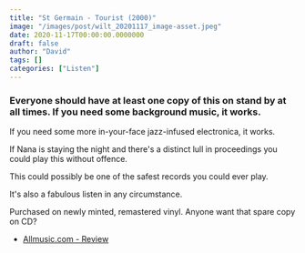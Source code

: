 ```yaml
---
title: "St Germain - Tourist (2000)"
image: "/images/post/wilt_20201117_image-asset.jpeg"
date: 2020-11-17T00:00:00.0000000
draft: false
author: "David"
tags: []
categories: ["Listen"]
---
```

### Everyone should have at least one copy of this on stand by at all times. If you need some background music, it works. 

 If you need some more in-your-face jazz-infused electronica, it works.   
  
If Nana is staying the night and there's a distinct lull in proceedings you could play this without offence.

 This could possibly be one of the safest records you could ever play.   
  
It's also a fabulous listen in any circumstance.   
  
Purchased on newly minted, remastered vinyl. Anyone want that spare copy on CD?

-  [Allmusic.com - Review](https://www.allmusic.com/album/tourist-mw0000619110)